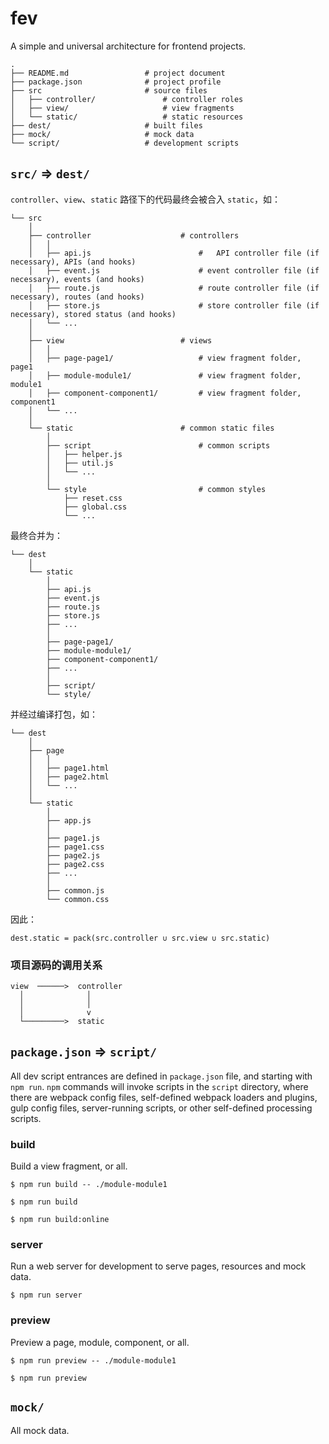 # fev

A simple and universal architecture for frontend projects.

    .
    ├── README.md                 # project document
    ├── package.json              # project profile
    ├── src                       # source files
    │   ├── controller/               # controller roles
    │   ├── view/                     # view fragments
    │   └── static/                   # static resources
    ├── dest/                     # built files
    ├── mock/                     # mock data
    └── script/                   # development scripts


## `src/` => `dest/`

`controller`、`view`、`static` 路径下的代码最终会被合入 `static`，如：

    └── src
        │
        ├── controller                    # controllers
        │   │
        │   ├── api.js                        #   API controller file (if necessary), APIs (and hooks)
        │   ├── event.js                      # event controller file (if necessary), events (and hooks)
        │   ├── route.js                      # route controller file (if necessary), routes (and hooks)
        │   ├── store.js                      # store controller file (if necessary), stored status (and hooks)
        │   └── ...
        │
        ├── view                          # views
        │   │
        │   ├── page-page1/                   # view fragment folder, page1
        │   ├── module-module1/               # view fragment folder, module1
        │   ├── component-component1/         # view fragment folder, component1
        │   └── ...
        │
        └── static                        # common static files
            │
            ├── script                        # common scripts
            │   ├── helper.js
            │   ├── util.js
            │   └── ...
            │
            └── style                         # common styles
                ├── reset.css
                ├── global.css
                └── ...

最终合并为：

    └── dest
        │
        └── static
            │
            ├── api.js
            ├── event.js
            ├── route.js
            ├── store.js
            ├── ...
            │
            ├── page-page1/
            ├── module-module1/
            ├── component-component1/
            ├── ...
            │
            ├── script/
            └── style/

并经过编译打包，如：

    └── dest
        │
        ├── page
        │   │
        │   ├── page1.html
        │   ├── page2.html
        │   └── ...
        │
        └── static
            │
            ├── app.js
            │
            ├── page1.js
            ├── page1.css
            ├── page2.js
            ├── page2.css
            ├── ...
            │
            ├── common.js
            └── common.css

因此：

    dest.static = pack(src.controller ∪ src.view ∪ src.static)

### 项目源码的调用关系

    view  ──────>  controller
      │              │
      │              │
      │              v
      └─────────>  static


## `package.json` => `script/`

All dev script entrances are defined in `package.json` file, and starting with `npm run`. `npm` commands will invoke
scripts in the `script` directory, where there are webpack config files, self-defined webpack loaders and plugins,
gulp config files, server-running scripts, or other self-defined processing scripts.

### build

Build a view fragment, or all.

`$ npm run build -- ./module-module1`

`$ npm run build`

`$ npm run build:online`

### server

Run a web server for development to serve pages, resources and mock data.

`$ npm run server`

### preview

Preview a page, module, component, or all.

`$ npm run preview -- ./module-module1`

`$ npm run preview`


## `mock/`

All mock data.
